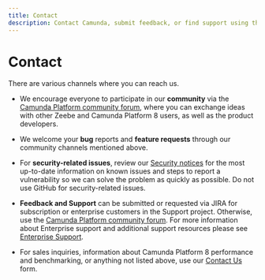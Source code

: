 ```yaml
---
title: Contact
description: Contact Camunda, submit feedback, or find support using the Camunda Platform community forum, note bug reports and feature requests, and review our security notices.
---
```


# Contact

There are various channels where you can reach us.

- We encourage everyone to participate in our **community** via the [Camunda Platform community forum](https://forum.camunda.io/), where you can exchange ideas with other Zeebe and Camunda Platform 8 users, as well as the product developers.

- We welcome your **bug** reports and **feature requests** through our community channels mentioned above.

- For **security-related issues**, review our [Security notices](../docs/reference/notices) for the most up-to-date information on known issues and steps to report a vulnerability so we can solve the problem as quickly as possible. Do not use GitHub for security-related issues.

- **Feedback and Support** can be submitted or requested via JIRA for subscription or enterprise customers in the Support project. Otherwise, use the [Camunda Platform community forum](https://forum.camunda.io/). For more information about Enterprise support and additional support resources please see [Enterprise Support](https://camunda.com/support/).

- For sales inquiries, information about Camunda Platform 8 performance and benchmarking, or anything not listed above, use our [Contact Us](https://camunda.com/contact/) form.
